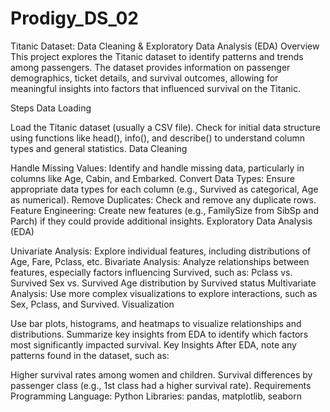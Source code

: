 # Prodigy_DS_02
Titanic Dataset: Data Cleaning & Exploratory Data Analysis (EDA)
Overview
This project explores the Titanic dataset to identify patterns and trends among passengers. The dataset provides information on passenger demographics, ticket details, and survival outcomes, allowing for meaningful insights into factors that influenced survival on the Titanic.

Steps
Data Loading

Load the Titanic dataset (usually a CSV file).
Check for initial data structure using functions like head(), info(), and describe() to understand column types and general statistics.
Data Cleaning

Handle Missing Values: Identify and handle missing data, particularly in columns like Age, Cabin, and Embarked.
Convert Data Types: Ensure appropriate data types for each column (e.g., Survived as categorical, Age as numerical).
Remove Duplicates: Check and remove any duplicate rows.
Feature Engineering: Create new features (e.g., FamilySize from SibSp and Parch) if they could provide additional insights.
Exploratory Data Analysis (EDA)

Univariate Analysis: Explore individual features, including distributions of Age, Fare, Pclass, etc.
Bivariate Analysis: Analyze relationships between features, especially factors influencing Survived, such as:
Pclass vs. Survived
Sex vs. Survived
Age distribution by Survived status
Multivariate Analysis: Use more complex visualizations to explore interactions, such as Sex, Pclass, and Survived.
Visualization

Use bar plots, histograms, and heatmaps to visualize relationships and distributions.
Summarize key insights from EDA to identify which factors most significantly impacted survival.
Key Insights
After EDA, note any patterns found in the dataset, such as:

Higher survival rates among women and children.
Survival differences by passenger class (e.g., 1st class had a higher survival rate).
Requirements
Programming Language: Python
Libraries: pandas, matplotlib, seaborn
